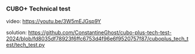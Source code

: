 ### CUBO+ Technical test
video: https://youtu.be/3W5mEJGsp9Y


solution: https://github.com/ConstantineGhost/cubo-plus-tech-test-2024/blob/fd8035df78923f6ffc6753d4f96e6f9520757f87/cuboplus_tech_test/tech_test.py
